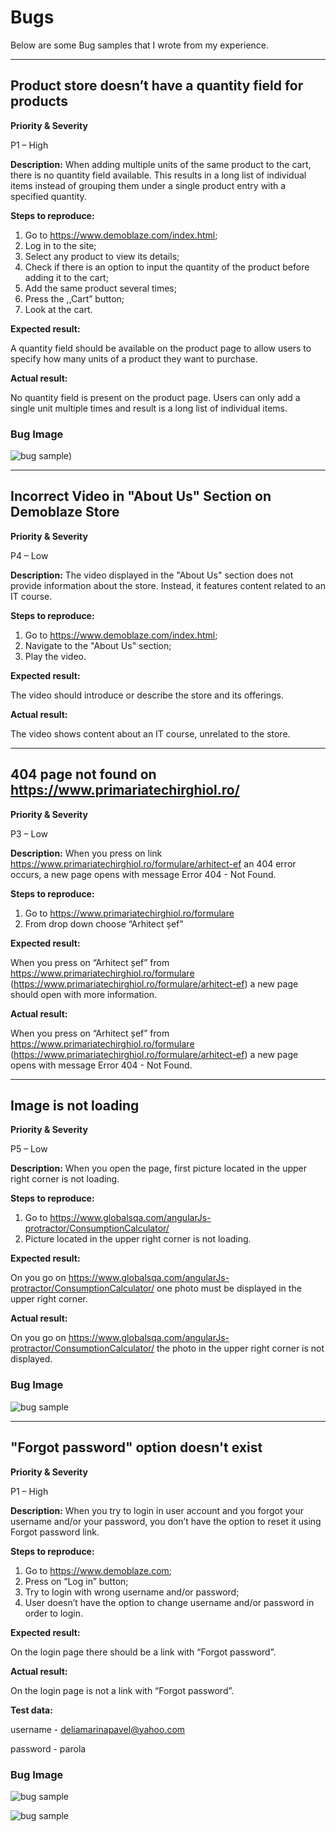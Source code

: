 # Bugs 

Below are some Bug samples that I wrote from my experience. 

----------------- 
## Product store doesn’t have a quantity field for products 

**Priority & Severity**

P1 – High 

**Description:** 
When adding multiple units of the same product to the cart, there is no quantity field available. This results in a long list of individual items instead of grouping them under a single product entry with a specified quantity. 

**Steps to reproduce:**
1. Go to https://www.demoblaze.com/index.html;   
2. Log in to the site; 
3. Select any product to view its details; 
4. Check if there is an option to input the quantity of the product before adding it to the cart; 
5. Add the same product several times; 
6. Press the ,,Cart” button; 
7. Look at the cart.

**Expected result:**

A quantity field should be available on the product page to allow users to specify how many units of a product they want to purchase. 

**Actual result:**

No quantity field is present on the product page. Users can only add a single unit multiple times and result is a long list of individual items. 

### Bug Image 

![bug sample](https://imgur.com/a/fDKZjyI)) 

----------------- 

## Incorrect Video in "About Us" Section on Demoblaze Store  

**Priority & Severity**

P4 – Low  

**Description:** 
The video displayed in the "About Us" section does not provide information about the store. Instead, it features content related to an IT course.  

**Steps to reproduce:**
1. Go to https://www.demoblaze.com/index.html;   
2. Navigate to the "About Us" section; 
3. Play the video. 

**Expected result:**

The video should introduce or describe the store and its offerings. 

**Actual result:** 

The video shows content about an IT course, unrelated to the store. 

----------------- 

## 404 page not found on https://www.primariatechirghiol.ro/ 

**Priority & Severity**

P3 – Low  

**Description:** 
When you press on link https://www.primariatechirghiol.ro/formulare/arhitect-ef an 404 error occurs, a new page opens with message Error 404 - Not Found. 

**Steps to reproduce:**
1. Go to https://www.primariatechirghiol.ro/formulare 
2. From drop down choose “Arhitect șef”  

**Expected result:**

When you press on “Arhitect șef” from https://www.primariatechirghiol.ro/formulare (https://www.primariatechirghiol.ro/formulare/arhitect-ef) a new page should open with more information.  

**Actual result:** 

When you press on “Arhitect șef” from https://www.primariatechirghiol.ro/formulare (https://www.primariatechirghiol.ro/formulare/arhitect-ef)  a new page opens with message Error 404 - Not Found. 

----------------- 
## Image is not loading 

**Priority & Severity**

P5 – Low  

**Description:** 
When you open the page, first picture located in the upper right corner is not loading. 

**Steps to reproduce:**
1. Go to https://www.globalsqa.com/angularJs-protractor/ConsumptionCalculator/  
2. Picture located in the upper right corner is not loading.  

**Expected result:**

On you go on  https://www.globalsqa.com/angularJs-protractor/ConsumptionCalculator/ one photo must be displayed in the upper right corner. 

**Actual result:** 

On you go on  https://www.globalsqa.com/angularJs-protractor/ConsumptionCalculator/ the photo in the upper right corner is not displayed. 


### Bug Image 

![bug sample](https://github.com/delia792/images/blob/main/Screenshot%202024-10-12%20201452.png?raw=true) 

----------------- 
## "Forgot password" option doesn't exist 

**Priority & Severity**

P1 – High   

**Description:** 
When you try to login in user account and you forgot your username and/or your password, you don’t have the option to reset it using Forgot password link.  

**Steps to reproduce:**
1. Go to https://www.demoblaze.com; 
2. Press on “Log in” button;
3. Try to login with wrong username and/or password;
4. User doesn’t have the option to change username and/or password in order to login. 

**Expected result:**

On the login page there should be a link with “Forgot password”.  

**Actual result:** 

On the login page is not a link with “Forgot password”. 

**Test data:** 

username - deliamarinapavel@yahoo.com

password - parola 

### Bug Image 

![bug sample](https://github.com/delia792/images/blob/main/Screenshot%202024-10-12%20203705.png?raw=true)

![bug sample](https://github.com/delia792/images/blob/main/Screenshot%202024-10-12%20203729.png?raw=true) 


